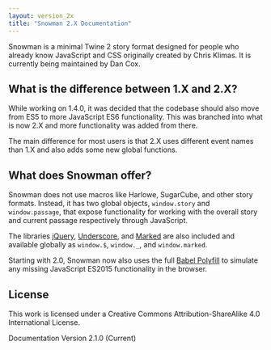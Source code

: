 ```yaml
---
layout: version_2x
title: "Snowman 2.X Documentation"
---
```


Snowman is a minimal Twine 2 story format designed for people who already know JavaScript and CSS originally created by Chris Klimas. It is currently being maintained by Dan Cox.

## What is the difference between 1.X and 2.X?

While working on 1.4.0, it was decided that the codebase should also move from ES5 to more JavaScript ES6 functionality. This was branched into what is now 2.X and more functionality was added from there.

The main difference for most users is that 2.X uses different event names than 1.X and also adds some new global functions.

## What does Snowman offer?

Snowman does not use macros like Harlowe, SugarCube, and other story formats. Instead, it has two global objects, `window.story` and `window.passage`, that expose functionality for working with the overall story and current passage respectively through JavaScript.

The libraries [jQuery](https://jquery.com/), [Underscore](https://underscorejs.org/), and [Marked](https://github.com/markedjs/marked) are also included and available globally as `window.$`, `window._`, and `window.marked`.

Starting with 2.0, Snowman now also uses the full [Babel Polyfill](https://babeljs.io/docs/en/babel-polyfill) to simulate any missing JavaScript ES2015 functionality in the browser.

## License

This work is licensed under a Creative Commons Attribution-ShareAlike 4.0 International License.

Documentation Version 2.1.0 (Current)

